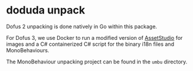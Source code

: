 # doduda unpack

Dofus 2 unpacking is done natively in Go within this package.

For Dofus 3, we use Docker to run a modified version of [AssetStudio](https://github.com/aelurum/AssetStudio) for images and a C# containerized C# script for the binary i18n files and MonoBehaviours.

The MonoBehaviour unpacking project can be found in the `umbu` directory.

